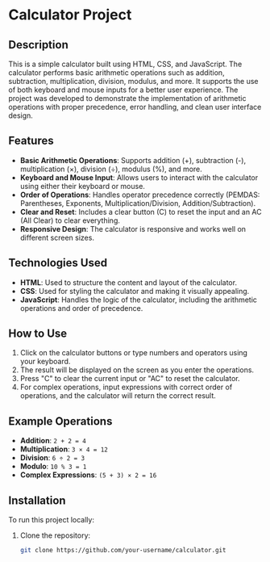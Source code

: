# Calculator Project

## Description
This is a simple calculator built using HTML, CSS, and JavaScript. The calculator performs basic arithmetic operations such as addition, subtraction, multiplication, division, modulus, and more. It supports the use of both keyboard and mouse inputs for a better user experience. The project was developed to demonstrate the implementation of arithmetic operations with proper precedence, error handling, and clean user interface design.

## Features
- **Basic Arithmetic Operations**: Supports addition (+), subtraction (-), multiplication (×), division (÷), modulus (%), and more.
- **Keyboard and Mouse Input**: Allows users to interact with the calculator using either their keyboard or mouse.
- **Order of Operations**: Handles operator precedence correctly (PEMDAS: Parentheses, Exponents, Multiplication/Division, Addition/Subtraction).
- **Clear and Reset**: Includes a clear button (C) to reset the input and an AC (All Clear) to clear everything.
- **Responsive Design**: The calculator is responsive and works well on different screen sizes.

## Technologies Used
- **HTML**: Used to structure the content and layout of the calculator.
- **CSS**: Used for styling the calculator and making it visually appealing.
- **JavaScript**: Handles the logic of the calculator, including the arithmetic operations and order of precedence.

## How to Use
1. Click on the calculator buttons or type numbers and operators using your keyboard.
2. The result will be displayed on the screen as you enter the operations.
3. Press "C" to clear the current input or "AC" to reset the calculator.
4. For complex operations, input expressions with correct order of operations, and the calculator will return the correct result.

## Example Operations
- **Addition**: `2 + 2 = 4`
- **Multiplication**: `3 × 4 = 12`
- **Division**: `6 ÷ 2 = 3`
- **Modulo**: `10 % 3 = 1`
- **Complex Expressions**: `(5 + 3) × 2 = 16`

## Installation
To run this project locally:
1. Clone the repository:
   ```bash
   git clone https://github.com/your-username/calculator.git
